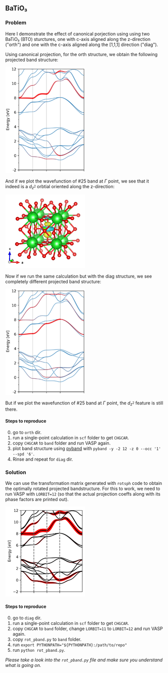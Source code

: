 ## BaTiO₃

### Problem

Here I demonstrate the effect of canonical porjection using using two BaTiO₃
(BTO) sturctures, one with c-axis aligned along the z-direction ("orth") and 
one with the c-axis aligned along the [1,1,1] direction ("diag").

Using canonical projection, for the orth structure, we obtain the following
projected band structure:

<img src="https://github.com/Chengcheng-Xiao/RotSph/blob/master/example/BTO/images/band_orth.png?raw=true" width="50%" height="50%">

And if we plot the wavefunction of #25 band at $\Gamma$ point, we see that it
indeed is a $d_{z^2}$ orbtial oriented along the z-direction:

<img src="https://github.com/Chengcheng-Xiao/RotSph/blob/master/example/BTO/images/wfc_25_gamma.png?raw=true" width="50%" height="50%">

Now if we run the same calculation but with the diag structure, we see
completely different projected band structure:

<img src="https://github.com/Chengcheng-Xiao/RotSph/blob/master/example/BTO/images/band_diag.png?raw=true" width="50%" height="50%">

But if we plot the wavefunction of #25 band at $\Gamma$ point, the $d_{z^2}$
feature is still there.

#### Steps to reproduce
0. go to `orth` dir.
1. run a single-point calculation in `scf` folder to get `CHGCAR`.
2. copy `CHGCAR` to `band` folder and run VASP again.
3. plot band structure using [pyband](https://github.com/QijingZheng/pyband) 
with `pyband -y -2 12 -z 0 --occ '1' --spd '6'`.
4. Rinse and repeat for `diag` dir.

### Solution

We can use the transformation matrix generated with `rotsph` code to obtain the
optimally rotated projected bandstructure. For this to work, we need to run VASP
with `LORBIT=12` (so that the actual projection coeffs along with its phase 
factors are printed out).

<img src="https://github.com/Chengcheng-Xiao/RotSph/blob/master/example/BTO/images/band_rotsph.png?raw=true" width="50%" height="50%">

#### Steps to reproduce
0. go to `diag` dir.
1. run a single-point calculation in `scf` folder to get `CHGCAR`.
2. copy `CHGCAR` to `band` folder, change `LORBIT=11` to `LORBIT=12` and run VASP again.
4. copy `rot_pband.py` to `band` folder.
5. run `export PYTHONPATH="${PYTHONPATH}:/path/to/repo"`     
6. run `python rot_pband.py`.

*Please take a look into the `rot_pband.py` file and make sure you understand
what is going on.*



